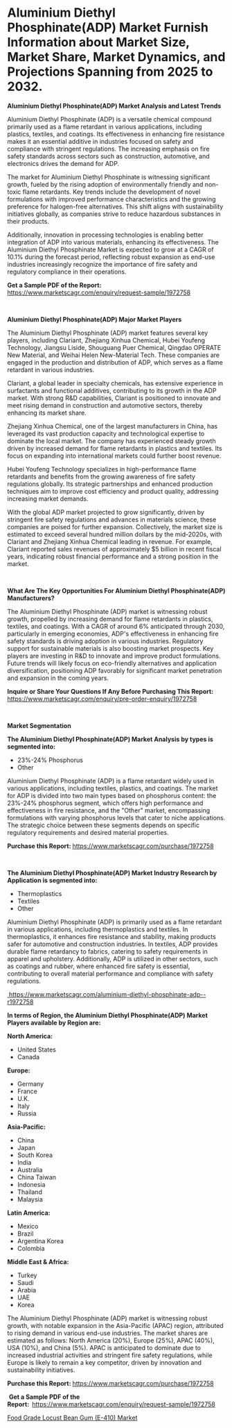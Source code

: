 <p><h1>Aluminium Diethyl Phosphinate(ADP) Market Furnish Information about Market Size, Market Share, Market Dynamics, and Projections Spanning from 2025 to 2032.</h1></p><p><strong>Aluminium Diethyl Phosphinate(ADP) Market Analysis and Latest Trends</strong></p>
<p><p>Aluminium Diethyl Phosphinate (ADP) is a versatile chemical compound primarily used as a flame retardant in various applications, including plastics, textiles, and coatings. Its effectiveness in enhancing fire resistance makes it an essential additive in industries focused on safety and compliance with stringent regulations. The increasing emphasis on fire safety standards across sectors such as construction, automotive, and electronics drives the demand for ADP.</p><p>The market for Aluminium Diethyl Phosphinate is witnessing significant growth, fueled by the rising adoption of environmentally friendly and non-toxic flame retardants. Key trends include the development of novel formulations with improved performance characteristics and the growing preference for halogen-free alternatives. This shift aligns with sustainability initiatives globally, as companies strive to reduce hazardous substances in their products.</p><p>Additionally, innovation in processing technologies is enabling better integration of ADP into various materials, enhancing its effectiveness. The Aluminium Diethyl Phosphinate Market is expected to grow at a CAGR of 10.1% during the forecast period, reflecting robust expansion as end-use industries increasingly recognize the importance of fire safety and regulatory compliance in their operations.</p></p>
<p><strong>Get a Sample PDF of the Report:&nbsp;</strong> <a href="https://www.marketscagr.com/enquiry/request-sample/1972758?utm_campaign=2635&utm_medium=2&utm_source=Github&utm_content=ia&utm_term=03042025&utm_id=aluminium-diethyl-phosphinateadp">https://www.marketscagr.com/enquiry/request-sample/1972758</a></p>
<p>&nbsp;</p>
<p><strong>Aluminium Diethyl Phosphinate(ADP) Major Market Players</strong></p>
<p><p>The Aluminium Diethyl Phosphinate (ADP) market features several key players, including Clariant, Zhejiang Xinhua Chemical, Hubei Youfeng Technology, Jiangsu Liside, Shouguang Puer Chemical, Qingdao OPERATE New Material, and Weihai Helen New-Material Tech. These companies are engaged in the production and distribution of ADP, which serves as a flame retardant in various industries.</p><p>Clariant, a global leader in specialty chemicals, has extensive experience in surfactants and functional additives, contributing to its growth in the ADP market. With strong R&D capabilities, Clariant is positioned to innovate and meet rising demand in construction and automotive sectors, thereby enhancing its market share.</p><p>Zhejiang Xinhua Chemical, one of the largest manufacturers in China, has leveraged its vast production capacity and technological expertise to dominate the local market. The company has experienced steady growth driven by increased demand for flame retardants in plastics and textiles. Its focus on expanding into international markets could further boost revenue.</p><p>Hubei Youfeng Technology specializes in high-performance flame retardants and benefits from the growing awareness of fire safety regulations globally. Its strategic partnerships and enhanced production techniques aim to improve cost efficiency and product quality, addressing increasing market demands.</p><p>With the global ADP market projected to grow significantly, driven by stringent fire safety regulations and advances in materials science, these companies are poised for further expansion. Collectively, the market size is estimated to exceed several hundred million dollars by the mid-2020s, with Clariant and Zhejiang Xinhua Chemical leading in revenue. For example, Clariant reported sales revenues of approximately $5 billion in recent fiscal years, indicating robust financial performance and a strong position in the market.</p></p>
<p>&nbsp;</p>
<p><strong>What Are The Key Opportunities For Aluminium Diethyl Phosphinate(ADP) Manufacturers?</strong></p>
<p><p>The Aluminium Diethyl Phosphinate (ADP) market is witnessing robust growth, propelled by increasing demand for flame retardants in plastics, textiles, and coatings. With a CAGR of around 6% anticipated through 2030, particularly in emerging economies, ADP's effectiveness in enhancing fire safety standards is driving adoption in various industries. Regulatory support for sustainable materials is also boosting market prospects. Key players are investing in R&D to innovate and improve product formulations. Future trends will likely focus on eco-friendly alternatives and application diversification, positioning ADP favorably for significant market penetration and expansion in the coming years.</p></p>
<p><strong>Inquire or Share Your Questions If Any Before Purchasing This Report:</strong> <a href="https://www.marketscagr.com/enquiry/pre-order-enquiry/1972758?utm_campaign=2635&utm_medium=2&utm_source=Github&utm_content=ia&utm_term=03042025&utm_id=aluminium-diethyl-phosphinateadp">https://www.marketscagr.com/enquiry/pre-order-enquiry/1972758</a></p>
<p>&nbsp;</p>
<p><strong>Market Segmentation</strong></p>
<p><strong>The Aluminium Diethyl Phosphinate(ADP) Market Analysis by types is segmented into:</strong></p>
<p><ul><li>23%-24% Phosphorus</li><li>Other</li></ul></p>
<p><p>Aluminium Diethyl Phosphinate (ADP) is a flame retardant widely used in various applications, including textiles, plastics, and coatings. The market for ADP is divided into two main types based on phosphorus content: the 23%-24% phosphorus segment, which offers high performance and effectiveness in fire resistance, and the "Other" market, encompassing formulations with varying phosphorus levels that cater to niche applications. The strategic choice between these segments depends on specific regulatory requirements and desired material properties.</p></p>
<p><strong>Purchase this Report:&nbsp;</strong><a href="https://www.marketscagr.com/purchase/1972758?utm_campaign=2635&utm_medium=2&utm_source=Github&utm_content=ia&utm_term=03042025&utm_id=aluminium-diethyl-phosphinateadp">https://www.marketscagr.com/purchase/1972758</a></p>
<p>&nbsp;</p>
<p><strong>The Aluminium Diethyl Phosphinate(ADP) Market Industry Research by Application is segmented into:</strong></p>
<p><ul><li>Thermoplastics</li><li>Textiles</li><li>Other</li></ul></p>
<p><p>Aluminium Diethyl Phosphinate (ADP) is primarily used as a flame retardant in various applications, including thermoplastics and textiles. In thermoplastics, it enhances fire resistance and stability, making products safer for automotive and construction industries. In textiles, ADP provides durable flame retardancy to fabrics, catering to safety requirements in apparel and upholstery. Additionally, ADP is utilized in other sectors, such as coatings and rubber, where enhanced fire safety is essential, contributing to overall material performance and compliance with safety regulations.</p></p>
<p><a href="https://www.marketscagr.com/aluminium-diethyl-phosphinate-adp--r1972758?utm_campaign=2635&utm_medium=2&utm_source=Github&utm_content=ia&utm_term=03042025&utm_id=aluminium-diethyl-phosphinateadp">&nbsp;https://www.marketscagr.com/aluminium-diethyl-phosphinate-adp--r1972758</a></p>
<p><strong>In terms of Region, the Aluminium Diethyl Phosphinate(ADP) Market Players available by Region are:</strong></p>
<p>
    <p> <strong> North America: </strong>
        <ul>
            <li>United States</li>
            <li>Canada</li>
        </ul>
        </p> 
    <p> <strong> Europe: </strong>
        <ul>
            <li>Germany</li>
            <li>France</li>
            <li>U.K.</li>
            <li>Italy</li>
            <li>Russia</li>
        </ul>
        </p> 
    <p> <strong> Asia-Pacific: </strong>
        <ul>
            <li>China</li>
            <li>Japan</li>
            <li>South Korea</li>
            <li>India</li>
            <li>Australia</li>
            <li>China Taiwan</li>
            <li>Indonesia</li>
            <li>Thailand</li>
            <li>Malaysia</li>
        </ul>
        </p> 
    <p> <strong> Latin America: </strong>
        <ul>
            <li>Mexico</li>
            <li>Brazil</li>
            <li>Argentina Korea</li>
            <li>Colombia</li>
        </ul>
        </p> 
    <p> <strong> Middle East & Africa: </strong>
        <ul>
            <li>Turkey</li>
            <li>Saudi</li>
            <li>Arabia</li>
            <li>UAE</li>
            <li>Korea</li>
        </ul>
    </p>
    </p>
<p><p>The Aluminium Diethyl Phosphinate (ADP) market is witnessing robust growth, with notable expansion in the Asia-Pacific (APAC) region, attributed to rising demand in various end-use industries. The market shares are estimated as follows: North America (20%), Europe (25%), APAC (40%), USA (10%), and China (5%). APAC is anticipated to dominate due to increased industrial activities and stringent fire safety regulations, while Europe is likely to remain a key competitor, driven by innovation and sustainability initiatives.</p></p>
<p><strong>Purchase this Report: </strong><a href="https://www.marketscagr.com/purchase/1972758?utm_campaign=2635&utm_medium=2&utm_source=Github&utm_content=ia&utm_term=03042025&utm_id=aluminium-diethyl-phosphinateadp">https://www.marketscagr.com/purchase/1972758</a></p>
<p>&nbsp;<strong>Get a Sample PDF of the Report:&nbsp;&nbsp;</strong><a href="https://www.marketscagr.com/enquiry/request-sample/1972758?utm_campaign=2635&utm_medium=2&utm_source=Github&utm_content=ia&utm_term=03042025&utm_id=aluminium-diethyl-phosphinateadp">https://www.marketscagr.com/enquiry/request-sample/1972758</a></p>
<p><strong></strong></p>
<p><p><a href="https://github.com/oslieselotte2192/Market-Research-Report-List-1/blob/main/food-grade-locust-bean-gum-e-410-market.md?utm_campaign=2635&utm_medium=2&utm_source=Github&utm_content=ia&utm_term=03042025&utm_id=aluminium-diethyl-phosphinateadp">Food Grade Locust Bean Gum (E-410) Market</a></p></p>